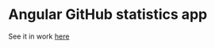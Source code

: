 # Angular GitHub statistics app

See it in work [here](http://c1nde.github.io/what_does_angular_consist_of/)